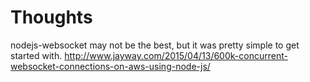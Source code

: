 # Thoughts
nodejs-websocket may not be the best, but it was pretty simple to get started with.
http://www.jayway.com/2015/04/13/600k-concurrent-websocket-connections-on-aws-using-node-js/
